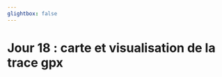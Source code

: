 ```yaml
---
glightbox: false
---
```


# Jour 18 : carte et visualisation de la trace gpx

<style> #map { width: auto; height: 400px; margin: 0;} </style>

<div id="map"></div>

<script> 
var mygpxurl = "/f3/fr/assets/gpx/GPX18.gpx";
</script>

<script src="/f3/fr/javascripts/mygpx.js"> </script>
